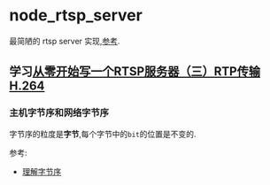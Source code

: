# node_rtsp_server

最简陋的 rtsp server 实现,[参考](https://blog.csdn.net/weixin_42462202/category_9293806.html).

## 学习[从零开始写一个RTSP服务器（三）RTP传输H.264](https://blog.csdn.net/weixin_42462202/article/details/99089020)

### 主机字节序和网络字节序

字节序的粒度是**字节**,每个字节中的`bit`的位置是不变的.

参考:

- [理解字节序](https://www.ruanyifeng.com/blog/2016/11/byte-order.html)